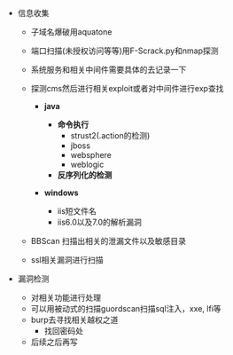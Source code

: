 - 信息收集
  - 子域名爆破用aquatone
  - 端口扫描(未授权访问等等)用F-Scrack.py和nmap探测
  - 系统服务和相关中间件需要具体的去记录一下
  - 探测cms然后进行相关exploit或者对中间件进行exp查找
    - **java**
      - **命令执行**
        - strust2(.action的检测)
        - jboss
        - websphere
        - weblogic
      - **反序列化的检测**

    - **windows**
      - iis短文件名
      - iis6.0以及7.0的解析漏洞


  - BBScan 扫描出相关的泄漏文件以及敏感目录
  - ssl相关漏洞进行扫描

- 漏洞检测
  - 对相关功能进行处理
  - 可以用被动式的扫描guordscan扫描sql注入，xxe, lfi等
  - burp去寻找相关越权之道
    - 找回密码处
  - 后续之后再写
